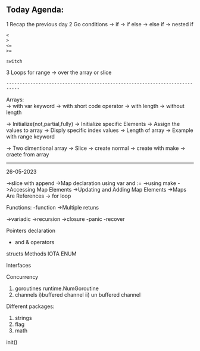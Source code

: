 Today Agenda:
-------------

1 Recap the previous day 
2 Go conditions
    -> if
    -> if else
    -> else if
    -> nested if
    
    <
    >
    <=
    >=

    switch
    
3 Loops
    for 
    range -> over the array or slice

    ---------------------------------------------------------------------------

 Arrays:   
 -> with var keyword
 -> with short code operator
 -> with length
 -> without length

 -> Initialize(not,partial,fully) 
 -> Initialize specific Elements 
 -> Assign the values to array
 -> Disply specific index values 
 -> Length of array
 -> Example with range keyword

 -> Two dimentional array
 -> 
Slice
-> create normal
-> create with make
-> craete from array

---------------------
26-05-2023

->slice with append 
->Map declaration using var and :=
->using make 
->Accessing Map Elements
->Updating and Adding Map Elements
->Maps Are References
-> for loop

Functions:
-function
->Multiple retuns

->variadic
->recursion
->closure
-panic
-recover


Pointers
declaration
* and & operators 

structs
Methods
IOTA
ENUM

Interfaces

Concurrency
1) goroutines
runtime.NumGoroutine
2) channels
i)buffered channel
ii) un buffered channel


Different packages:
1) strings
2) flag
3) math


init()





